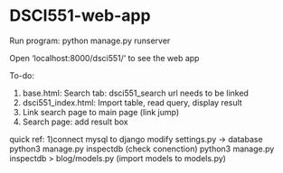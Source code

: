 # DSCI551-web-app

Run program: python manage.py runserver

Open ‘localhost:8000/dsci551/‘ to see the web app

To-do:
1) base.html: Search tab: dsci551_search url needs to be linked
2) dsci551_index.html: Import table, read query, display result
3) Link search page to main page (link jump)
4) Search page: add result box


quick ref:
1)connect mysql to django
modify settings.py -> database
python3 manage.py inspectdb (check conenction)
python3 manage.py inspectdb > blog/models.py (import models to models.py)
